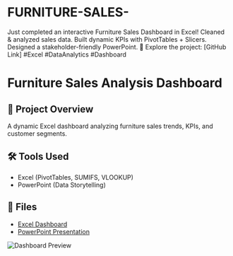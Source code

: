 # FURNITURE-SALES-
 Just completed an interactive Furniture Sales Dashboard in Excel!  Cleaned &amp; analyzed sales data.  Built dynamic KPIs with PivotTables + Slicers.  Designed a stakeholder-friendly PowerPoint. 🔗 Explore the project: [GitHub Link] #Excel #DataAnalytics #Dashboard

# Furniture Sales Analysis Dashboard  

## 📌 Project Overview  
A dynamic Excel dashboard analyzing furniture sales trends, KPIs, and customer segments.  

## 🛠️ Tools Used  
- Excel (PivotTables, SUMIFS, VLOOKUP)  
- PowerPoint (Data Storytelling)  

## 📂 Files  
- [Excel Dashboard](Furniture_Sales_Analysis.xlsx)  
- [PowerPoint Presentation](Furniture_Sales_Presentation.pptx)  

![Dashboard Preview](screenshot_dashboard.png)  
